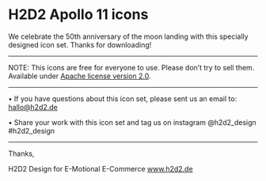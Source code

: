 # H2D2 Apollo 11 icons
We celebrate the 50th anniversary of the moon landing with this specially designed icon set.
Thanks for downloading!

---

NOTE: 
This icons are free for everyone to use. 
Please don’t try to sell them.
Available under [Apache license version 2.0](http://www.apache.org/licenses/LICENSE-2.0.html).

---


• If you have questions about this icon set, please sent us an email to:
hallo@h2d2.de

• Share your work with this icon set and tag us on instagram @h2d2_design #h2d2_design

---

Thanks,

H2D2
Design for
E-Motional 
E-Commerce
www.h2d2.de

